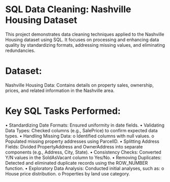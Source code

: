 # SQL Data Cleaning: Nashville Housing Dataset
This project demonstrates data cleaning techniques applied to the Nashville Housing dataset using SQL. It focuses on processing and enhancing data quality by standardizing formats, addressing missing values, and eliminating redundancies.

# Dataset:

Nashville Housing Data: Contains details on property sales, ownership, prices, and related information in the Nashville area.

# Key SQL Tasks Performed:
•	Standardizing Date Formats: Ensured uniformity in date fields.
•	Validating Data Types: Checked columns (e.g., SalePrice) to confirm expected data types.
•	Handling Missing Data:
o	Identified columns with null values.
o	Populated missing property addresses using ParcelID.
•	Splitting Address Fields: Divided PropertyAddress and OwnerAddress into separate components (e.g., Address, City, State).
•	Consistency Checks: Converted Y/N values in the SoldAsVacant column to Yes/No.
•	Removing Duplicates: Detected and eliminated duplicate records using the ROW_NUMBER function.
•	Exploratory Data Analysis: Conducted initial analyses, such as:
o	House price distribution.
o	Properties by land use category.
